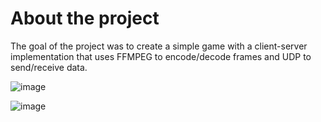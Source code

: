 # About the project

The goal of the project was to create a simple game with a client-server implementation that uses FFMPEG
to encode/decode frames and UDP to send/receive data.

![image](https://user-images.githubusercontent.com/63373832/179846966-2baaf77a-68f7-4655-87ff-b688d179cc05.png)

![image](https://user-images.githubusercontent.com/63373832/179847060-4d791f2d-b4ed-4bdc-a0b0-e1832c11e862.png)
